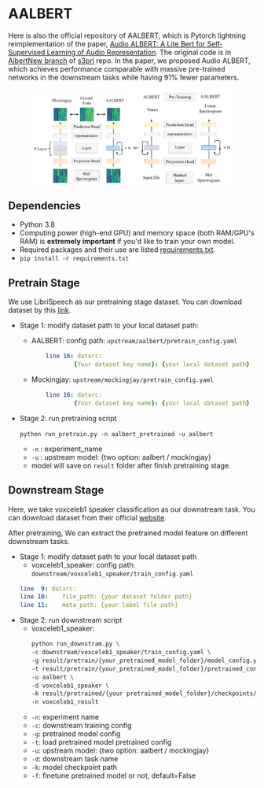 # AALBERT
Here is also the official repository of AALBERT, which is Pytorch lightning reimplementation of the paper, [Audio ALBERT: A Lite Bert for Self-Supervised Learning of Audio Representation](https://ieeexplore.ieee.org/document/9383575). The original code is in [AlbertNew branch](https://github.com/s3prl/s3prl/tree/AlbertNew) of [s3prl](https://github.com/s3prl/s3prl) repo. In the paper, we proposed Audio ALBERT, which achieves performance comparable with massive pre-trained networks in the downstream tasks while having 91% fewer parameters.

<div style="text-align:center"><img src="model.png" alt="drawing" width="40%"/><img src="albert.png" alt="drawing" width="40%"/></div>

## Dependencies

- Python 3.8
- Computing power (high-end GPU) and memory space (both RAM/GPU's RAM) is **extremely important** if you'd like to train your own model.
- Required packages and their use are listed [requirements.txt](requirements.txt).
- `pip install -r requirements.txt`

## Pretrain Stage

We use LibriSpeech as our pretraining stage dataset.
You can download dataset by this [link](https://www.openslr.org/12).

- Stage 1: modify dataset path to your local dataset path:
    - AALBERT: 
       config path: `upstream/aalbert/pretrain_config.yaml`
        ```YAML
            line 16: datarc:
                    {Your dataset key name}: {your local dataset path}
        ```
    - Mockingjay:
        `upstream/mockingjay/pretrain_config.yaml`
        ```YAML
            line 16: datarc:
                    {Your dataset key name}: {your local dataset path}
        ```
- Stage 2: run pretraining script

    `python run_pretrain.py -n aalbert_pretrained -u aalbert`
    
    - `-n` : experiment_name
    - `-u` : upstream model: {two option: aalbert / mockingjay}
    - model will save on `result` folder after finish pretraining stage.

## Downstream Stage

Here, we take voxceleb1 speaker classification as our downstream task. You can download dataset from their official [website](https://www.robots.ox.ac.uk/~vgg/data/voxceleb/vox1.html).

After pretraining, We can extract the pretrained model feature on different downstream tasks.

- Stage 1: modify dataset path to your local dataset path
    - voxceleb1_speaker:
        config path: `downstream/voxceleb1_speaker/train_config.yaml`
    ```YAML
    line  9: datarc:
    line 10:    file_path: {your dataset folder path}
    line 11:    meta_path: {your label file path}
    ```
- Stage 2: run downstream script
    - voxceleb1_speaker: 
        ```bash
        python run_downstram.py \
        -c downstream/voxceleb1_speaker/train_config.yaml \
        -g result/pretrain/{your_pretrained_model_folder}/model_config.yaml  \
        -t result/pretrain/{your_pretrained_model_folder}/pretrained_config.yaml \
        -u aalbert \
        -d voxceleb1_speaker \
        -k result/pretrained/{your pretrained_model_folder}/checkpoints/{checkpoint_you_want_to_use.ckpt} \
        -n voxceleb1_result
        ```
    - `-n`: experiment name
    - `-c`: downstream training config
    - `-g`: pretrained model config
    - `-t`: load pretrained model pretrained config
    - `-u`: upstream model: {two option: aalbert / mockingjay}
    - `-d`: downstream task name
    - `-k`: model checkpoint path
    - `-f`: finetune pretrained model or not, default=False



